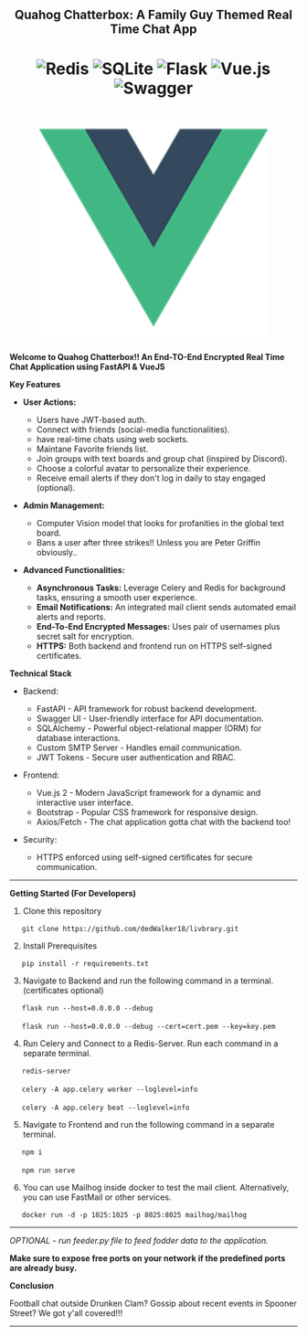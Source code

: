 <h2 align="center">  Quahog Chatterbox: A Family Guy Themed Real Time Chat App  </h2>

<h1 align="center">

   ![Redis](https://img.shields.io/badge/redis-%23DD0031.svg?style=for-the-badge&logo=redis&logoColor=white)
   ![SQLite](https://img.shields.io/badge/sqlite-%2307405e.svg?style=for-the-badge&logo=sqlite&logoColor=white)
   ![Flask](https://img.shields.io/badge/flask-%23000.svg?style=for-the-badge&logo=flask&logoColor=white)
   ![Vue.js](https://img.shields.io/badge/vuejs-%2335495e.svg?style=for-the-badge&logo=vuedotjs&logoColor=%234FC08D)
   ![Swagger](https://img.shields.io/badge/-Swagger-%23Clojure?style=for-the-badge&logo=swagger&logoColor=white)


</h1>

<p align="center">   
   
   <img src="frontend/src/assets/logo.png" alt="LIVrary Logo" width="400" height="400" style='text-align:center;'>
   
</p>

**Welcome to Quahog Chatterbox!! An End-TO-End Encrypted Real Time Chat Application using FastAPI & VueJS**

**Key Features**

* **User Actions:**

    * Users have JWT-based auth.
    * Connect with friends (social-media functionalities).
    * have real-time chats using web sockets. 
    * Maintane Favorite friends list.
    * Join groups with  text boards and group chat (inspired by Discord).
    * Choose a colorful avatar to personalize their experience.
    * Receive email alerts if they don't log in daily to stay engaged (optional).
   
* **Admin Management:**

    * Computer Vision model that looks for profanities in the global text board.
    * Bans a user after three strikes!! Unless you are Peter Griffin obviously.. 

* **Advanced Functionalities:**

    * **Asynchronous Tasks:** Leverage Celery and Redis for background tasks, ensuring a smooth user experience. 
    * **Email Notifications:** An integrated mail client sends automated email alerts and reports. 
    * **End-To-End Encrypted Messages:** Uses pair of usernames plus secret salt for encryption.
    * **HTTPS:** Both backend and frontend run on HTTPS self-signed certificates.

**Technical Stack**

* Backend:
    * FastAPI  - API framework for robust backend development.
    * Swagger UI - User-friendly interface for API documentation.
    * SQLAlchemy - Powerful object-relational mapper (ORM) for database interactions.
    * Custom SMTP Server - Handles email communication.
    * JWT Tokens - Secure user authentication and RBAC.
   
* Frontend:
    * Vue.js 2 - Modern JavaScript framework for a dynamic and interactive user interface.
    * Bootstrap - Popular CSS framework for responsive design.
    * Axios/Fetch - The chat application gotta chat with the backend too!

* Security:
    * HTTPS enforced using self-signed certificates for secure communication.

---

**Getting Started (For Developers)**


1.  Clone this repository
   
   ```
      git clone https://github.com/dedWalker18/livbrary.git
   ```

2.  Install Prerequisites

   ```
      pip install -r requirements.txt
   ```

3. Navigate to Backend and run the following command in a terminal. (certificates optional)

```
   flask run --host=0.0.0.0 --debug

   flask run --host=0.0.0.0 --debug --cert=cert.pem --key=key.pem
```

4.  Run Celery and Connect to a Redis-Server. Run each command in a separate terminal.
   
   ```
      redis-server
    
      celery -A app.celery worker --loglevel=info
    
      celery -A app.celery beat --loglevel=info
   ```

5. Navigate to Frontend and run the following command in a separate terminal.
   
```
   npm i

   npm run serve
```



6. You can use Mailhog inside docker to test the mail client.
   Alternatively, you can use FastMail or other services.

```
   docker run -d -p 1025:1025 -p 8025:8025 mailhog/mailhog
```

---

*OPTIONAL -  run feeder.py file to feed fodder data to the application.*
   
**Make sure to expose free ports on your network if the predefined ports are already busy.**

**Conclusion**

Football chat outside Drunken Clam? Gossip about recent events in Spooner Street? We got y'all covered!!!

---

